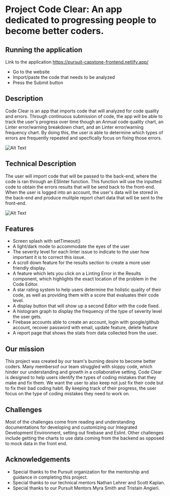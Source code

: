 # Project Code Clear: An app dedicated to progressing people to become better coders.

## Running the application
Link to the application https://pursuit-capstone-frontend.netlify.app/

- Go to the website
- Import/paste the code that needs to be analyzed
- Press the Submit button


## Description

Code Clear is an app that imports code that will analyzed for code quailty and errors. Through continuous submission of code, the app will be able to track the user's progress over time though an Annual code quality chart, an Linter error/warning breakdown chart, and an Linter error/warning frequency chart. By doing this, the user is able to determine which types of errors are frequently repeated and specfically focus on fixing those errors.

![Alt Text](https://media.giphy.com/media/vt7FEIIDOcyeOZtlbp/giphy.gif)

## Technical Description

The user will import code that will be passed to the back-end, where the code is ran through an ESlinter function. This function will use the inputted code to obtain the errors results that will be send back to the front-end. When the user is logged into an account, the user's data will be stored in the back-end and produce mulitple report chart data that will be sent to the front-end. 

![Alt Text](https://media.giphy.com/media/ni4JjNQBUUsdWMVixH/giphy.gif)

## Features
- Screen splash with setTimeout()
- A light/dark mode to accommodate the eyes of the user
- The severity level for each linter issue to indicate to the user how important it is to correct this issue. 
- A scroll down feature for the results section to create a more user friendly display.
- A feature which lets you click on a Linting Error in the Results component, which highlights the exact location of the problem in the Code Editor.
- A star rating system to help users determine the holistic quality of their code, as well as providing them with a score that evaluates their code level.
- A display button that will show up a second Editor with the code fixed.
- A histogram graph to display the frequency of the type of severity level the user gets.
- Firebase accounts able to create an account, login with google/github account, recover password with email, update feature, delete feature
- A report page that shows the stats from data collected from the user.

## Our mission 
This project was created by our team's burning desire to become better coders. Many membersof our team struggled with sloppy code, which hinder our understanding and growth in a collaborative setting. Code Clear is designed to help users identify the types of coding mistakes that they make and fix them. We want the user to also keep not just fix their code but to fix their bad coding habit. By keeping track of their progress, the user focus on the type of coding mistakes they need to work on. 

## Challenges 
Most of the challenges come from reading and understanding documentations for developing and customizing our Integrated Development Environment, setting out firebase and Eslint. Other challenges include getting the charts to use data coming from the backend as opposed to mock data in the front end.


## Acknowledgements
- Special thanks to the Pursuit organization for the mentorship and guidance in completing this project. 
- Special thanks to our technical mentors Nathan Lehrer and Scott Kaplan.
- Special thanks to our Pursuit Mentors Myra Smith and Tristain Angieri.



